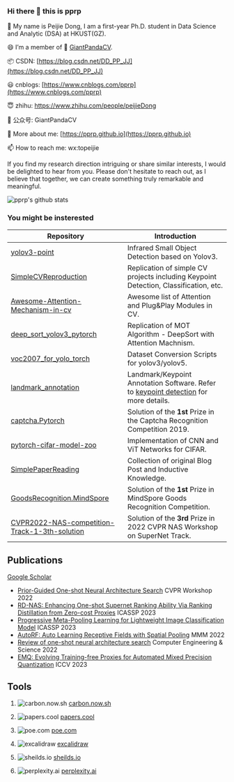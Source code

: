 ### Hi there 👋 this is pprp

🥳 My name is Peijie Dong, I am a first-year Ph.D. student in Data Science and Analytic (DSA) at HKUST(GZ).

😄 I’m a member of 🐼 [GiantPandaCV](https://github.com/GiantPandaCV).

📦 CSDN: [https://blog.csdn.net/DD_PP_JJ](https://blog.csdn.net/DD_PP_JJ)

😃 cnblogs: [https://www.cnblogs.com/pprp](https://www.cnblogs.com/pprp)

😇 zhihu: https://www.zhihu.com/people/peijieDong

🐼 公众号: GiantPandaCV

👤 More about me: [https://pprp.github.io](https://pprp.github.io)

📫 How to reach me: wx:topeijie

If you find my research direction intriguing or share similar interests, I would be delighted to hear from you. 
Please don't hesitate to reach out, as I believe that together, we can create something truly remarkable and meaningful.

![pprp's github stats
](https://github-readme-stats.vercel.app/api?username=pprp&show_icons=true&count_private=true&hide=prs&theme=default_repocard)

### You might be insterested



| Repository                                                   | Introduction                                                 |
| ------------------------------------------------------------ | ------------------------------------------------------------ |
| [yolov3-point](https://github.com/GiantPandaCV/yolov3-point) | Infrared Small Object Detection based on Yolov3.             |
| [SimpleCVReproduction](https://github.com/pprp/SimpleCVReproduction) | Replication of simple CV projects including Keypoint Detection, Classification, etc. |
| [Awesome-Attention-Mechanism-in-cv](https://github.com/pprp/awesome-attention-mechanism-in-cv) | Awesome list of Attention and Plug&Play Modules in CV.       |
| [deep_sort_yolov3_pytorch](https://github.com/pprp/deep_sort_yolov3_pytorch) | Replication of MOT Algorithm - DeepSort with Attention Machnism. |
| [voc2007_for_yolo_torch](https://github.com/pprp/voc2007_for_yolo_torch) | Dataset Conversion Scripts for yolov3/yolov5.                |
| [landmark_annotation](https://github.com/pprp/landmark_annotation) | Landmark/Keypoint Annotation Software. Refer to [keypoint detection](https://github.com/pprp/SimpleCVReproduction/blob/master/simple_keypoint/readme.md) for more details. |
| [captcha.Pytorch](https://github.com/pprp/captcha.Pytorch)   | Solution of the **1st** Prize in the Captcha Recognition Competition 2019. |
| [pytorch-cifar-model-zoo](https://github.com/pprp/pytorch-cifar-model-zoo) | Implementation of CNN and ViT Networks for CIFAR.            |
| [SimplePaperReading](https://github.com/pprp/SimpleCVPaperAbstractReading) | Collection of original Blog Post and Inductive Knowledge.    |
| [GoodsRecognition.MindSpore](https://github.com/pprp/GoodsRecognition.MindSpore) | Solution of the **1st** Prize in MindSpore Goods Recognition Competition. |
| [CVPR2022-NAS-competition-Track-1-3th-solution](https://github.com/pprp/CVPR2022-NAS-competition-Track-1-3th-solution) | Solution of the **3rd** Prize in 2022 CVPR NAS Workshop on SuperNet Track. |


## Publications

[Google Scholar](https://scholar.google.com/citations?user=TqS6s4gAAAAJ)

- [Prior-Guided One-shot Neural Architecture Search](https://arxiv.org/pdf/2206.13329) CVPR Workshop 2022 
- [RD-NAS: Enhancing One-shot Supernet Ranking Ability Via Ranking Distillation from Zero-cost Proxies](https://arxiv.org/pdf/2301.09850.pdf) ICASSP 2023
- [Progressive Meta-Pooling Learning for Lightweight Image Classification Model](https://arxiv.org/pdf/2301.10038.pdf) ICASSP 2023 
- [AutoRF: Auto Learning Receptive Fields with Spatial Pooling](https://link.springer.com/chapter/10.1007/978-3-031-27818-1_56) MMM 2022
- [Review of one-shot neural architecture search](http://manu46.magtech.com.cn/ces/EN/abstract/abstract17574.shtml) Computer Engineering & Science 2022
- [EMQ: Evolving Training-free Proxies for Automated Mixed Precision Quantization](https://arxiv.org/abs/2307.10554) ICCV 2023

## Tools 

1. <img src="https://img.shields.io/badge/carbon_now-Share_Code_with_Others-brightgreen" alt="carbon.now.sh"> [carbon.now.sh](https://carbon.now.sh/)

2. <img src="https://img.shields.io/badge/papers.cool-Paper_Summary_with_Kimi-brightgreen" alt="papers.cool"> [papers.cool](https://papers.cool/)

3. <img src="https://img.shields.io/badge/poe.com-Aggregation_of_LLMs-brightgreen" alt="poe.com"> [poe.com](https://poe.com/)

4. <img src="https://img.shields.io/badge/excalidraw.com-Smooth_Illustration_Drawer-brightgreen" alt="excalidraw"> [excalidraw](https://excalidraw.com/)

5. <img src="https://img.shields.io/badge/sheilds.io-Badges_Creator-brightgreen" alt="sheilds.io"> [sheilds.io](https://shields.io/badges)

6. <img src="https://img.shields.io/badge/perplexity.ai-AI_Search_Engine-brightgreen" alt="perplexity.ai"> [perplexity.ai](https://www.perplexity.ai/)

